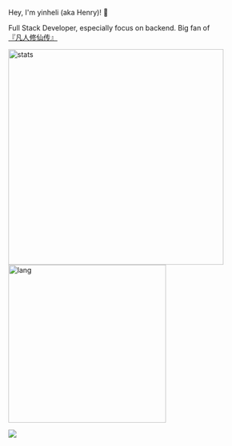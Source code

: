 Hey, I'm yinheli (aka Henry)! 👋

Full Stack Developer, especially focus on backend. Big fan of [『凡人修仙传』](https://www.bilibili.com/bangumi/media/md28223043)

<img src="https://github-readme-stats.vercel.app/api?username=yinheli&show_icons=true&count_private=true&hide_title=true&theme=radical" alt="stats" width="430" /> <img src="https://github-readme-stats.vercel.app/api/top-langs/?username=yinheli&langs_count=8&layout=compact&hide_title=true&hide=html,css,groff,tex,hiveql&theme=radical" alt="lang" width="315" />

![](https://komarev.com/ghpvc/?username=yinheli)
